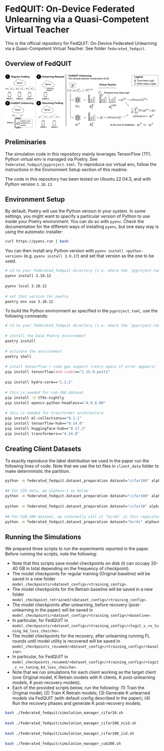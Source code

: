 # FedQUIT: On-Device Federated Unlearning via a Quasi-Competent Virtual Teacher
This is the official repository for FedQUIT: On-Device Federated Unlearning via a Quasi-Competent Virtual Teacher.
See folder `federated_fedquit`.

## Overview of FedQUIT
![Visualization of FedQUIT method](federated_fedquit/img/virtual_teacher.jpg)

## Preliminaries
The simulation code in this repository mainly leverages TensorFlow (TF). 
Python virtual env is managed via Poetry.
See `federated_fedquit/pyproject.toml`. To reproduce our virtual env,
follow the instructions in the Environment Setup section of this readme.

The code in this repository has been tested on Ubuntu 22.04.3,
and with Python version `3.10.13`.

## Environment Setup
By default, Poetry will use the Python version in your system. 
In some settings, you might want to specify a particular version of Python 
to use inside your Poetry environment. You can do so with `pyenv`. 
Check the documentation for the different ways of installing `pyenv`,
but one easy way is using the automatic installer:

```bash
curl https://pyenv.run | bash
```
You can then install any Python version with `pyenv install <python-version>`
(e.g. `pyenv install 3.9.17`) and set that version as the one to be used. 
```bash
# cd to your federated_fedquit directory (i.e. where the `pyproject.toml` is)
pyenv install 3.10.12

pyenv local 3.10.12

# set that version for poetry
poetry env use 3.10.12
```
To build the Python environment as specified in the `pyproject.toml`, use the following commands:
```bash
# cd to your federated_fedquit directory (i.e. where the `pyproject.toml` is)

# install the base Poetry environment
poetry install

# activate the environment
poetry shell

# intall tensorflow + cuda gpu support (retry again if error appears)
pip install tensorflow[and-cuda]=="2.15.0.post1"

pip install hydra-core=="1.3.2"

# this is needed for cub-200 dataset
pip install -U tfds-nightly
pip install opencv-python-headless=="4.9.0.80"

# this is needed for transformer architecture
pip install ml-collections=="0.1.1"
pip install tensorflow-hub=="0.14.0"
pip install huggingface-hub=="0.17.3"
pip install transformers=="4.34.0"
```

## Creating Client Datasets
To exactly reproduce the label distribution we used in the paper run the following lines of code.
Note that we use the txt files in `client_data` folder to make deterministic the partition.

```bash
python -m federated_fedquit.dataset_preparation dataset="cifar100" alpha=0.1 total_clients=10

## For IID data, we alpha==-1 as below
python -m federated_fedquit.dataset_preparation dataset="cifar100" alpha=-1 total_clients=10

python -m federated_fedquit.dataset_preparation dataset="cifar10" alpha=0.3 total_clients=10

## For CUB-200 dataset, we informally call it "birds" in this repository
python -m federated_fedquit.dataset_preparation dataset="birds" alpha=0.1 total_clients=10
```

## Running the Simulations
We prepared three scripts to run the experiments reported in the paper.
Before running the scripts, note the following:
* Note that this scripts save model checkpoints on disk (it can occupy 20-40 GB in total depending on the frequency of checkpoint).
* The model checkpoints for regular training (Original baseline) will be saved in a new folder `model_checkpoints/<dataset_config>/<training_config>`.
* The model checkpoints for the Retrain baseline will be saved in a new folder `model_checkpoint_retrained/<dataset_config>/<training_config>`. 
* The model checkpoints after unlearning, before recovery (post-unlearning in the paper) will be saved in `model_checkpoints/<dataset_config>/<training_config>/<baseline>`.
* In particular, for FedQUIT in `model_checkpoints/<dataset_config>/<training_config>/<logit_v_<v_tuning_kd_loss_choiche>`.
* The model checkpoints for the recovery, after unlearning running FL rounds until model utility is recovered will be saved in `model_checkpoints_resumed/<dataset_config>/<training_config>/<baseline>`.
* In particular, for FedQUIT in `model_checkpoints_resumed/<dataset_config>/<training_config>/<logit_v_<v_tuning_kd_loss_choiche>`.
* Note that we run simulations for each client working as the target client (one Original model, K Retrain models with K clients, K post-unlearning models, K post-recovery models).
* Each of the provided scripts below, run the following: (1) Train the Original model; (2) Train K Retrain models; (3) Generate K unlearned models via FedQUIT (with default config described in the paper); (4) Run the recovery phases and generate K post-recovery models.
```bash
bash ./federated_fedquit/simulation_manager_cifar10.sh

bash ./federated_fedquit/simulation_manager_cifar100_niid.sh

bash ./federated_fedquit/simulation_manager_cifar100_iid.sh

bash ./federated_fedquit/simulation_manager_cub200.sh
```
